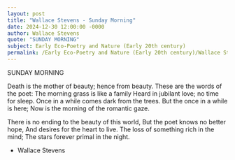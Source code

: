 ```yaml
---
layout: post
title: "Wallace Stevens - Sunday Morning"
date: 2024-12-30 12:00:00 -0000
author: Wallace Stevens
quote: "SUNDAY MORNING"
subject: Early Eco-Poetry and Nature (Early 20th century)
permalink: /Early Eco-Poetry and Nature (Early 20th century)/Wallace Stevens/Wallace Stevens - Sunday Morning
---
```


SUNDAY MORNING

Death is the mother of beauty; hence from beauty.
These are the words of the poet:
The morning grass is like a family
Heard in jubilant love; no time for sleep.
Once in a while comes dark from the trees.
But the once in a while is here;
Now is the morning of the romantic gaze.

There is no ending to the beauty of this world,
But the poet knows no better hope,
And desires for the heart to live.
The loss of something rich in the mind; 
The stars forever primal in the night.

- Wallace Stevens
